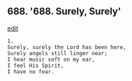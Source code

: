
## 688.  '688. Surely, Surely'
[edit](https://docs.google.com/document/d/10_jtrwO3QBVke8Ipp1xMLxJ3gBLTopug/edit?mode=html)






    1.
    Surely, surely the Lord has been here,
    Surely angels still linger near;
    I hear music soft on my ear,
    I feel His Spirit,
    I have no fear.
